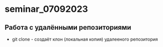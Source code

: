 ﻿# seminar_07092023
## Работа с удалёнными репозиториями
* git clone - создаёт клон (локальная копия) удалееного репозитория
